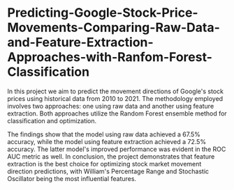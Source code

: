 # Predicting-Google-Stock-Price-Movements-Comparing-Raw-Data-and-Feature-Extraction-Approaches-with-Ranfom-Forest-Classification

In this project we aim to predict the movement directions of Google's stock prices using historical data from 2010 to 2021. The methodology employed involves two approaches: one using raw data and another using feature extraction. Both approaches utilize the Random Forest ensemble method for classification and optimization.

The findings show that the model using raw data achieved a 67.5% accuracy, while the model using feature extraction achieved a 72.5% accuracy. The latter model's improved performance was evident in the ROC AUC metric as well. In conclusion, the project demonstrates that feature extraction is the best choice for optimizing stock market movement direction predictions, with William's Percentage Range and Stochastic Oscillator being the most influential features.
